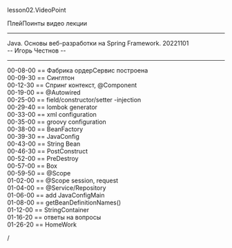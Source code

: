 
lesson02.VideoPoint

ПлейПоинты видео лекции

---
Java. Основы веб-разработки на Spring Framework. 20221101  
-- Игорь Честнов --

---   
00-08-00 == Фабрика ордерСервис построена  
00-09-30 == Синглтон  
00-12-30 == Спринг контекст, @Component  
00-19-00 == @Autowired  
00-25-00 == field/constructor/setter -injection  
00-29-40 == lombok generator  
00-33-00 == xml configuration  
00-35-00 == groovy configuration  
00-38-00 == BeanFactory  
00-39-30 == JavaConfig  
00-43-00 == String Bean  
00-46-30 == PostConstruct  
00-52-00 == PreDestroy  
00-57-00 == Box  
00-59-50 == @Scope  
01-02-00 == @Scope session, request  
01-04-00 == @Service/Repository  
01-06-00 == add JavaConfigMain  
01-08-00 == getBeanDefinitionNames()  
01-12-00 == StringContainer  
01-16-20 == ответы на вопросы  
01-26-20 == HomeWork  










/